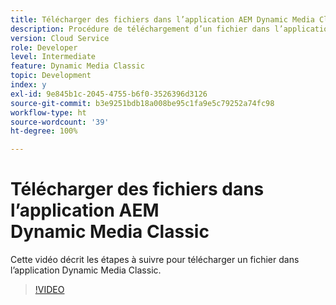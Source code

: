 ```yaml
---
title: Télécharger des fichiers dans l’application AEM Dynamic Media Classic
description: Procédure de téléchargement d’un fichier dans l’application Dynamic Media Classic
version: Cloud Service
role: Developer
level: Intermediate
feature: Dynamic Media Classic
topic: Development
index: y
exl-id: 9e845b1c-2045-4755-b6f0-3526396d3126
source-git-commit: b3e9251bdb18a008be95c1fa9e5c79252a74fc98
workflow-type: ht
source-wordcount: '39'
ht-degree: 100%

---
```


# Télécharger des fichiers dans l’application AEM Dynamic Media Classic

Cette vidéo décrit les étapes à suivre pour télécharger un fichier dans l’application Dynamic Media Classic.

>[!VIDEO](https://video.tv.adobe.com/v/335458?quality=12&learn=on)
